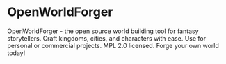 # OpenWorldForger
OpenWorldForger - the open source world building tool for fantasy storytellers. Craft kingdoms, cities, and characters with ease. Use for personal or commercial projects. MPL 2.0 licensed. Forge your own world today!
